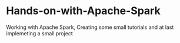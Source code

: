 # Hands-on-with-Apache-Spark
Working with Apache Spark, Creating some small tutorials and at last implemeting a small project
